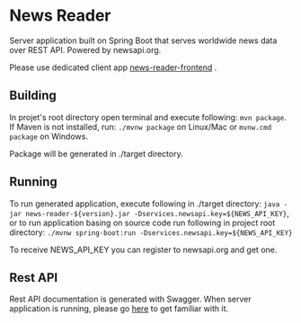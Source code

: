 # News Reader

Server application built on Spring Boot that serves worldwide news data over REST API. Powered by newsapi.org.

Please use dedicated client app [news-reader-frontend](https://github.com/filipdworniczak/news-reader-frontend) .

## Building

In projet's root directory open terminal and execute following: `mvn package`.
If Maven is not installed, run: `./mvnw package` on Linux/Mac or `mvnw.cmd package` on Windows.

Package will be generated in ./target directory.

## Running

To run generated application, execute following in ./target directory: `java -jar news-reader-${version}.jar -Dservices.newsapi.key=${NEWS_API_KEY}`,
or to run application basing on source code run following in project root directory:
`./mvnw spring-boot:run -Dservices.newsapi.key=${NEWS_API_KEY}`

To receive NEWS_API_KEY you can register to newsapi.org and get one.

## Rest API

Rest API documentation is generated with Swagger. When server application is running, please go [here](http://localhost:8080/swagger-ui.html) to get familiar with it.
